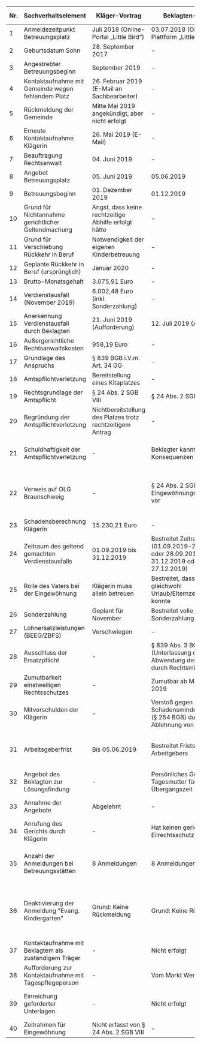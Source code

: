 | Nr. | Sachverhaltselement | Kläger-Vortrag | Beklagten-Vortrag | Beweismittel-Kläger | Beweismittel-Beklagter |
|---|---|---|---|---|---|
| 1 | Anmeldezeitpunkt Betreuungsplatz | Juli 2018 (Online-Portal „Little Bird“) | 03.07.2018 (Online-Plattform „Little Bird“) | Anlage K1 | Anlage B2 |
| 2 | Geburtsdatum Sohn | 28. September 2017 | - | - | - |
| 3 | Angestrebter Betreuungsbeginn | September 2019 | - | - | - |
| 4 | Kontaktaufnahme mit Gemeinde wegen fehlendem Platz | 26. Februar 2019 (E-Mail an Sachbearbeiter) | - | Anlage K1 | - |
| 5 | Rückmeldung der Gemeinde | Mitte Mai 2019 angekündigt, aber nicht erfolgt | - | - | - |
| 6 | Erneute Kontaktaufnahme Klägerin | 26. Mai 2019 (E-Mail) | - | - | Anlage B4, B5 |
| 7 | Beauftragung Rechtsanwalt | 04. Juni 2019 | - | - | - |
| 8 | Angebot Betreuungsplatz | 05. Juni 2019 | 05.06.2019 | - | Anlage B6 |
| 9 | Betreuungsbeginn | 01. Dezember 2019 | 01.12.2019 | - | - |
| 10 | Grund für Nichtannahme gerichtlicher Geltendmachung | Angst, dass keine rechtzeitige Abhilfe erfolgt hätte | - | - | - |
| 11 | Grund für Verschiebung Rückkehr in Beruf | Notwendigkeit der eigenen Kinderbetreuung | - | - | - |
| 12 | Geplante Rückkehr in Beruf (ursprünglich) | Januar 2020 | - | - | - |
| 13 | Brutto-Monatsgehalt | 3.075,91 Euro | - | Anlage K2 | - |
| 14 | Verdienstausfall (November 2019) | 6.002,48 Euro (inkl. Sonderzahlung) | - | - | - |
| 15 | Anerkennung Verdienstausfall durch Beklagten | 21. Juni 2019 (Aufforderung) | 12. Juli 2019 (Ablehnung) | Anlage K3 | Anlage K4 |
| 16 | Außergerichtliche Rechtsanwaltskosten | 958,19 Euro | - | Anlage K5 | - |
| 17 | Grundlage des Anspruchs | § 839 BGB i.V.m. Art. 34 GG | - | - | - |
| 18 | Amtspflichtverletzung | Bereitstellung eines Kitaplatzes | - | - | - |
| 19 | Rechtsgrundlage der Amtspflicht | § 24 Abs. 2 SGB VIII | § 24 Abs. 2 SGB VIII | - | - |
| 20 | Begründung der Amtspflichtverletzung | Nichtbereitstellung des Platzes trotz rechtzeitigem Antrag | - | - | - |
| 21 | Schuldhaftigkeit der Amtspflichtverletzung | - | Beklagter kannte die Konsequenzen | - | Urteil BGH vom 20.10.2016 - III ZR 278/15 |
| 22 | Verweis auf OLG Braunschweig | - | § 24 Abs. 2 SGB VIII sieht Eingewöhnungszeit nicht vor | - | OLG Braunschweig, Urteil vom 29.11.2017 - Az. 11 U 59/17 |
| 23 | Schadensberechnung Klägerin | 15.230,21 Euro | - | - | - |
| 24 | Zeitraum des geltend gemachten Verdienstausfalls | 01.09.2019 bis 31.12.2019 | Bestreitet Zeitraum (01.09.2019-27.09.2019 oder 28.09.2019; 31.12.2019 oder 27.12.2019) | - | - |
| 25 | Rolle des Vaters bei der Eingewöhnung | Klägerin muss allein betreuen | Bestreitet, dass Vater nicht gleichwohl Urlaub/Elternzeit nehmen konnte | - | - |
| 26 | Sonderzahlung | Geplant für November | Bestreitet volle Höhe der Sonderzahlung | - | 20 Abs. 4 S. 1 TVÖD |
| 27 | Lohnersatzleistungen (BEEG/ZBFS) | Verschwiegen | - | - | - |
| 28 | Ausschluss der Ersatzpflicht | - | § 839 Abs. 3 BGB (Unterlassung der Abwendung des Schadens durch Rechtsmittel) | - | - |
| 29 | Zumutbarkeit einstweiligen Rechtsschutzes | - | Zumutbar ab Mitte Mai 2019 | - | § 123 VwGO |
| 30 | Mitverschulden der Klägerin | - | Verstoß gegen Schadensminderungspflicht (§ 254 BGB) durch Ablehnung von Angeboten | - | - |
| 31 | Arbeitsgeberfrist | Bis 05.06.2019 | Bestreitet Fristsetzung des Arbeitgebers | - | Schreiben des Arbeitgebers vom 27.05.2019 (Anlage B6) |
| 32 | Angebot des Beklagten zur Lösungsfindung | - | Persönliches Gespräch, Tagesmutter für Übergangszeit | Schreiben vom 17.07.2019 (Anlage B17) | - |
| 33 | Annahme der Angebote | Abgelehnt | - | E-Mail vom 04.08.2019 (Anlage B18) | - |
| 34 | Anrufung des Gerichts durch Klägerin | - | Hat keinen gerichtlichen Eilrechtsschutz beantragt | - | - |
| 35 | Anzahl der Anmeldungen bei Betreuungsstätten | 8 Anmeldungen | 8 Anmeldungen | Übersicht der Vormerkungen Stand: 24.06.2019 (Anlage B2) | Übersicht der Vormerkungen Stand: 24.06.2019 (Anlage B2) |
| 36 | Deaktivierung der Anmeldung "Evang. Kindergarten" | Grund: Keine Rückmeldung | Grund: Keine Rückmeldung | Übersicht der Vormerkungen Stand: 24.06.2019 (Anlage B2), Verlaufshistorie (Anlage B3) | - |
| 37 | Kontaktaufnahme mit Beklagtem als zuständigem Träger | - | Nicht erfolgt | - | - |
| 38 | Aufforderung zur Kontaktaufnahme mit Tagespflegeperson | - | Vom Markt Wendelstein | E-Mail vom 06.06.2019 (Anlage B7) | - |
| 39 | Einreichung geforderter Unterlagen | - | Nicht erfolgt | Schreiben vom 21.06.2019 (Anlage K3) | Schreiben vom 27.06.2019 (Anlage B12) |
| 40 | Zeitrahmen für Eingewöhnung | Nicht erfasst von § 24 Abs. 2 SGB VIII | - | - | - |